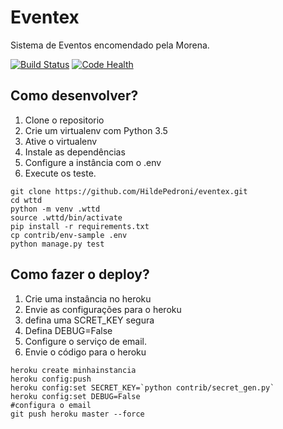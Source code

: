 # Eventex


Sistema de Eventos encomendado pela Morena.

[![Build Status](https://travis-ci.org/HildePedroni/eventex.svg?branch=master)](https://travis-ci.org/HildePedroni/eventex)
[![Code Health](https://landscape.io/github/HildePedroni/eventex/master/landscape.svg?style=flat)](https://landscape.io/github/HildePedroni/eventex/master)



## Como desenvolver?
1. Clone o repositorio
2. Crie um virtualenv com Python 3.5
3. Ative o virtualenv
4. Instale as dependências
5. Configure a instância com o .env
6. Execute os teste.


````console
git clone https://github.com/HildePedroni/eventex.git
cd wttd
python -m venv .wttd
source .wttd/bin/activate
pip install -r requirements.txt
cp contrib/env-sample .env
python manage.py test

````

## Como fazer o deploy?

1. Crie uma instaância no heroku
2. Envie as configurações para o heroku
3. defina uma SCRET_KEY segura
4. Defina DEBUG=False
5. Configure o serviço de email.
6. Envie o código para o heroku

````console
heroku create minhainstancia
heroku config:push
heroku config:set SECRET_KEY=`python contrib/secret_gen.py`
heroku config:set DEBUG=False
#configura o email
git push heroku master --force
````